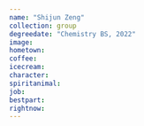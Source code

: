 ```yaml
---
name: "Shijun Zeng"
collection: group
degreedate: "Chemistry BS, 2022"
image:
hometown:
coffee:
icecream:
character:
spiritanimal:
job:
bestpart:
rightnow:
---
```

